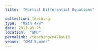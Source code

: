 ```yaml
---
title:  "Partial Differential Equations"

collection: teaching
type:  "Math 478"
date: 2013-05-25
location:  "GMU"
permalink: /teaching/m478su13
venue:  "GMU Summer"
---
```

